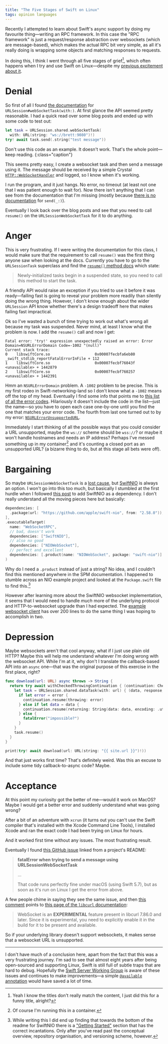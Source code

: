 ```yaml
---
title: "The Five Stages of Swift on Linux"
tags: opinion languages
---
```


Recently I attempted to learn about Swift's async support by doing my favourite thing—writing an RPC framework. In this case the "RPC framework" is just a request/response abstraction over websockets (which are message-based), which makes the actual RPC bit very simple, as all it's really doing is wrapping some objects and matching responses to requests.

In doing this, I think I went through all five stages of grief[^not-grief], which often happens when I try and use Swift on Linux—despite my [previous excitement about it](/2015/12/04/welcome-to-swift-org/).

[^not-grief]: Yeah I know the titles don't really match the content, I just did this for a funny title, alright?

# Denial

So first of all I found [the documentation](https://developer.apple.com/documentation/foundation/urlsession/3181171-websockettask) for `URLSession#webSocketTask(with:)`. At first glance the API seemed pretty reasonable. I had a quick read over some blog posts and ended up with some code to test out:

```swift
let task = URLSession.shared.webSocketTask(
  with: URL(string: "ws://brett:9080")!)
try! await task.send(.string("test message"))
```

Don't use this code as an example. It doesn't work. That's the whole point—keep reading.
{:class="caption"}

This seems pretty easy, I create a websocket task and then send a message using it. The message should be received by a simple Crystal [`HTTP::WebSocketHandler`](https://crystal-lang.org/api/1.9.2/HTTP/WebSocketHandler.html) and logged, so I know when it's working.

I run the program, and it just hangs. No error, no timeout (at least not one that I was patient enough to wait for). Now there isn't anything that I can see from the documentation that I'm missing (mostly because [there is no documentation](https://developer.apple.com/documentation/foundation/urlsessionwebsockettask/3767360-send) for `send(_:)`).

Eventually I look back over the blog posts and see that you need to call `resume()` on the `URLSessionWebSocketTask` for it to do anything.

# Anger

This is very frustrating. If I were writing the documentation for this class, I would make sure that the requirement to call `resume()` was the first thing anyone saw when looking at the docs. Currently you have to go to the `URLSessionTask` superclass and find the [`resume()` method docs](https://developer.apple.com/documentation/foundation/urlsessiontask/1411121-resume) which state:

> Newly-initialized tasks begin in a suspended state, so you need to call this method to start the task.

A friendly API would raise an exception if you tried to use it before it was ready—failing fast is going to reveal your problem more readily than silently doing the wrong thing. However, I don't know enough about the wider `URLSession` API know whether there's a design tradeoff here that makes failing fast impractical.

Ok so I've wasted a bunch of time trying to work out what's wrong all because my task was suspended. Never mind, at least I know what the problem is now. I add the `resume()` call and now I get:

```
Fatal error: 'try!' expression unexpectedly raised an error: Error Domain=NSURLErrorDomain Code=-1002 "(null)"
Current stack trace:
0    libswiftCore.so                    0x00007fecbfa6eb80 _swift_stdlib_reportFatalErrorInFile + 112
1    libswiftCore.so                    0x00007fecbf76043f <unavailable> + 1442879
2    libswiftCore.so                    0x00007fecbf760257 <unavailable> + 1442391
```

Hmm an `NSURLErrorDomain` problem. A `-1002` problem to be precise. This is my first rodeo in Swift-networking-land so I don't know what a `-1002` means off the top of my head. Eventually I find some info that points me to [this list of all the error codes](https://developer.apple.com/documentation/foundation/1508628-url_loading_system_error_codes). Hilariously it doesn't include the code in the list—just the name—so you have to open each case one-by-one until you find the one that matches your error code. The fourth from last one turned out to by my error: [`NSURLErrorUnsupportedURL`](https://developer.apple.com/documentation/foundation/1508628-url_loading_system_error_codes/nsurlerrorunsupportedurl).

Immediately I start thinking of all the possible ways that you could consider a URL unsupported, maybe the `ws://` scheme should be `wss://`? or maybe it won't handle hostnames and needs an IP address? Perhaps I've messed something up in my container[^of-course-container] and it's counting a closed port as an unsupported URL? (a bizarre thing to do, but at this stage all bets were off).

[^of-course-container]: Of course I'm running this in a container.

# Bargaining

So maybe `URLSessionWebSocketTask` is a [lost cause](https://xkcd.com/349/), but [SwiftNIO](https://github.com/apple/swift-nio) is always an option. I won't go into this too much, but basically I stumbled at the first hurdle when I followed [this post](https://www.swiftbysundell.com/articles/managing-dependencies-using-the-swift-package-manager/) to add SwiftNIO as a dependency. I don't really understand all the moving pieces here but basically:

```swift
dependencies: [
  .package(url: "https://github.com/apple/swift-nio", from: "2.58.0")),
],
.executableTarget(
  name: "WebSocketRPC",
  // bad, doesn't work
  dependencies: ["SwiftNIO"],
  // also no good
  dependencies: ["NIOWebSocket"],
  // perfect and excellent
  dependencies: [.product(name: "NIOWebSocket", package: "swift-nio")]
)
```

Why do I need a `.product` instead of just a string? No idea, and I couldn't find this mentioned anywhere in the SPM documentation. I happened to stumble across an NIO example project and looked at the `Package.swift` file to find this.[^eventually-docs]

[^eventually-docs]: While writing this I did end up finding that towards the bottom of the readme for SwiftNIO there is a ["Getting Started"](https://github.com/apple/swift-nio#getting-started) section that has the correct incantations. Only after you've read past the conceptual overview, repository organisation, and versioning scheme, however.

However after learning more about the SwiftNIO websocket implementation, it seems that I would need to handle _much_ more of the underlying protocol and HTTP-to-websocket upgrade than I had expected. The [example websocket client](https://github.com/apple/swift-nio/blob/7d9f892d8339148e9b00b0f4722afafbecfd14e5/Sources/NIOWebSocketClient/main.swift) has over 200 lines to do the same thing I was hoping to accomplish in two.

# Depression

Maybe websockets aren't that cool anyway, what if I just use plain old HTTP? Maybe this will help me understand whatever I'm doing wrong with the websocket API. While I'm at it, why don't I translate the callback-based API into an `async` one—that was the original purpose of this exercise in the first place, right?

```swift
func download(url: URL) async throws -> String {
  return try await withCheckedThrowingContinuation { (continuation: CheckedContinuation<String, Error>) in
    let task = URLSession.shared.dataTask(with: url) { (data, response, error) in
      if let error = error {
        continuation.resume(throwing: error)
      } else if let data = data {
        continuation.resume(returning: String(data: data, encoding: .utf8)!)
      } else {
        fatalError("impossible?")
      }
    }
    task.resume()
  }
}

print(try! await download(url: URL(string: "{{ site.url }}")!))
```

And that just works first time? That's definitely weird. Was this an excuse to include some tidy callback-to-async code? Maybe.

# Acceptance

At this point my curiosity got the better of me—would it work on MacOS? Maybe I would get a better error and suddenly understand what was going wrong?

After a bit of an adventure with `xcrun` (it turns out you can't use the Swift compiler that's installed with the Xcode Command Line Tools), I installed Xcode and ran the exact code I had been trying on Linux for hours.

And it worked first time without any issues. The most frustrating result.

Eventually I found [this GitHub issue](https://github.com/apple/swift-corelibs-foundation/issues/4730) linked from a project's README:

> **fatalError when trying to send a message using URLSessionWebSocketTask**
>
> ...
>
> That code runs perfectly fine under macOS (using Swift 5.7), but as soon as it's run on Linux I get the error from above.

A few people chime in saying they see the same issue, and then [this comment](https://github.com/apple/swift-corelibs-foundation/issues/4730#issuecomment-1613801914) points to [this page of the `libcurl` documentation](https://everything.curl.dev/libcurl/ws/support):

> WebSocket is an **EXPERIMENTAL** feature present in libcurl 7.86.0 and later. Since it is experimental, you need to explicitly enable it in the build for it to be present and available.

So if your underlying library doesn't support websockets, it makes sense that a websocket URL is unsupported.

---

I don't have much of a conclusion here, apart from the fact that this was a very frustrating journey. I'm sad to see that almost eight years after being open-sourced and supporting Linux, Swift is still full of subtle traps that are hard to debug. Hopefully the [Swift Server Working Group](https://www.swift.org/sswg/) is aware of these issues and continues to make improvements—a simple [`@available` annotation](https://docs.swift.org/swift-book/documentation/the-swift-programming-language/attributes/#available) would have saved a lot of time.
